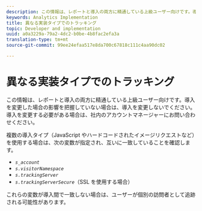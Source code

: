 ```yaml
---
description: この情報は、レポートと導入の両方に精通している上級ユーザー向けです。導入を変更した場合の影響を把握していない場合は、導入を変更しないでください。導入を変更する必要がある場合は、社内のアカウントマネージャーにお問い合わせください。
keywords: Analytics Implementation
title: 異なる実装タイプでのトラッキング
topic: Developer and implementation
uuid: a0a3229a-79a2-4dc2-b0be-4b8fac2efa3a
translation-type: tm+mt
source-git-commit: 99ee24efaa517e8da700c67818c111c4aa90dc02

---
```



# 異なる実装タイプでのトラッキング

この情報は、レポートと導入の両方に精通している上級ユーザー向けです。導入を変更した場合の影響を把握していない場合は、導入を変更しないでください。導入を変更する必要がある場合は、社内のアカウントマネージャーにお問い合わせください。

複数の導入タイプ（JavaScript やハードコードされたイメージリクエストなど）を使用する場合は、次の変数が指定され、互いに一致していることを確認します。

* *`s_account`*
* *`s.visitorNamespace`*
* *`s.trackingServer`*
* *`s.trackingServerSecure`*（SSL を使用する場合）

これらの変数が導入間で一致しない場合は、ユーザーが個別の訪問者として追跡される可能性があります。
